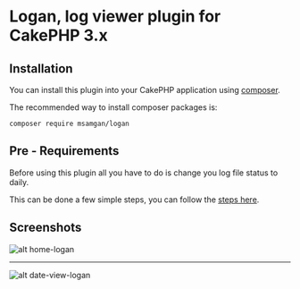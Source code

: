 # Logan, log viewer plugin for CakePHP 3.x

## Installation

You can install this plugin into your CakePHP application using [composer](http://getcomposer.org).

The recommended way to install composer packages is:

```
composer require msamgan/logan
```

## Pre - Requirements

Before using this plugin all you have to do is change you log file status to daily.

This can be done a few simple steps, you can follow the [steps here](https://codebysamgan.com/how-to-make-log-daily-in-cakephp-3-x/).


## Screenshots

![alt home-logan](https://codebysamgan.com/wp-content/uploads/2018/12/home-logViewer.png)

-----------------------------------------------------------------------------------------------------------------------------------------

![alt date-view-logan](https://codebysamgan.com/wp-content/uploads/2018/12/date-logView.png)
